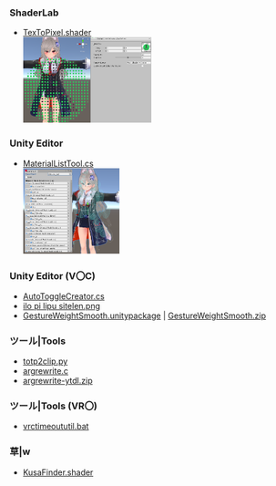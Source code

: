 ### ShaderLab
- [TexToPixel.shader](TexToPixel.shader)<br>
[<img src="img/FTSDVxBUUAAwBiB.png" height=150>](img/FTSDVxBUUAAwBiB.png)
### Unity Editor
- [MaterialListTool.cs](MaterialListTool.cs)<br>
[<img src="img/FTM2NR2aAAAz1mJ.png" height=150>](img/FTM2NR2aAAAz1mJ.png)
### Unity Editor (V〇C)
- [AutoToggleCreator.cs](AutoToggleCreator.cs)<br>
- [ilo pi lipu sitelen.png](ilo%20pi%20lipu%20sitelen.png)<br>
- [GestureWeightSmooth.unitypackage](GestureWeightSmooth.unitypackage) | [GestureWeightSmooth.zip](GestureWeightSmooth.zip)
### ツール|Tools
- [totp2clip.py](totp2clip.py)<br>
- [argrewrite.c](argrewrite.c)<br>
- [argrewrite-ytdl.zip](argrewrite-ytdl.zip)
### ツール|Tools (VR〇)
- [vrctimeoututil.bat](vrctimeoututil.bat)
### 草|w
- [KusaFinder.shader](KusaFinder.shader)
